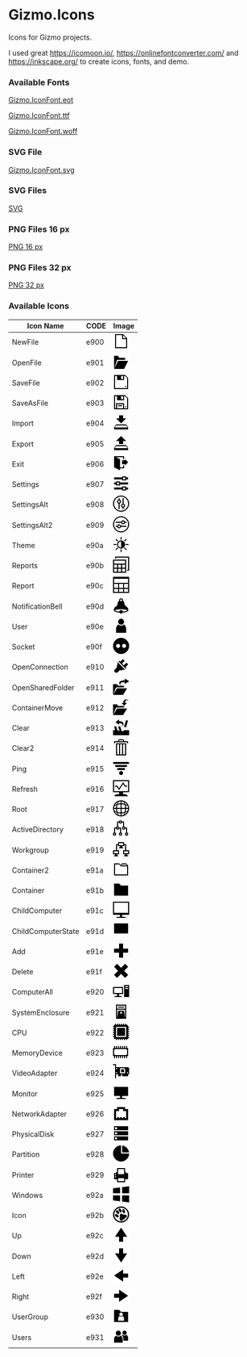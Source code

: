 # Gizmo.Icons
Icons for Gizmo projects.

I used great https://icomoon.io/, https://onlinefontconverter.com/ and https://inkscape.org/ to create icons, fonts, and demo.

### Available Fonts

[Gizmo.IconFont.eot](https://github.com/ar-dev-1983/Gizmo.Icons/blob/master/Gizmo.IconFont/Gizmo.IconFont.eot)

[Gizmo.IconFont.ttf](https://github.com/ar-dev-1983/Gizmo.Icons/blob/master/Gizmo.IconFont/Gizmo.IconFont.ttf)

[Gizmo.IconFont.woff](https://github.com/ar-dev-1983/Gizmo.Icons/blob/master/Gizmo.IconFont/Gizmo.IconFont.woff)

### SVG File

[Gizmo.IconFont.svg](https://github.com/ar-dev-1983/Gizmo.Icons/blob/master/Gizmo.IconFont/Gizmo.IconFont.svg)

### SVG Files

[SVG](https://github.com/ar-dev-1983/Gizmo.Icons/blob/master/SVG)

### PNG Files 16 px

[PNG 16 px](https://github.com/ar-dev-1983/Gizmo.Icons/blob/master/PNG/16%20px)

### PNG Files 32 px

[PNG 32 px](https://github.com/ar-dev-1983/Gizmo.Icons/blob/master/PNG/32%20px)

### Available Icons

Icon Name | CODE | Image
------------ | ------------- | -------------
NewFile | e900 | ![NewFile](/PNG/32%20px/NewFile.png)
OpenFile | e901 | ![OpenFile](/PNG/32%20px/OpenFile.png)
SaveFile | e902 | ![SaveFile](/PNG/32%20px/SaveFile.png)
SaveAsFile | e903 | ![SaveAsFile](/PNG/32%20px/SaveAsFile.png)
Import | e904 | ![Import](/PNG/32%20px/Import.png)
Export | e905 | ![Export](/PNG/32%20px/Export.png)
Exit | e906 | ![Exit](/PNG/32%20px/Exit.png)
Settings | e907 | ![Settings](/PNG/32%20px/Settings.png)
SettingsAlt | e908 | ![SettingsAlt](/PNG/32%20px/SettingsAlt.png)
SettingsAlt2 | e909 | ![SettingsAlt2](/PNG/32%20px/SettingsAlt2.png)
Theme | e90a | ![Theme](/PNG/32%20px/Theme.png)
Reports | e90b | ![Reports](/PNG/32%20px/Reports.png)
Report | e90c | ![Report](/PNG/32%20px/Report.png)
NotificationBell | e90d | ![NotificationBell](/PNG/32%20px/NotificationBell.png)
User | e90e | ![User](/PNG/32%20px/User.png)
Socket | e90f | ![Socket](/PNG/32%20px/Socket.png)
OpenConnection | e910 | ![OpenConnection](/PNG/32%20px/OpenConnection.png)
OpenSharedFolder | e911 | ![OpenSharedFolder](/PNG/32%20px/OpenSharedFolder.png)
ContainerMove | e912 | ![ContainerMove](/PNG/32%20px/ContainerMove.png)
Clear | e913 | ![Clear](/PNG/32%20px/Clear.png)
Clear2 | e914 | ![Clear2](/PNG/32%20px/Clear2.png)
Ping | e915 | ![Ping](/PNG/32%20px/Ping.png)
Refresh | e916 | ![Refresh](/PNG/32%20px/Refresh.png)
Root | e917 | ![Root](/PNG/32%20px/Root.png)
ActiveDirectory | e918 | ![ActiveDirectory](/PNG/32%20px/ActiveDirectory.png)
Workgroup | e919 | ![Workgroup](/PNG/32%20px/Workgroup.png)
Container2 | e91a | ![Container2](/PNG/32%20px/Container2.png)
Container | e91b | ![Container](/PNG/32%20px/Container.png)
ChildComputer | e91c | ![ChildComputer](/PNG/32%20px/ChildComputer.png)
ChildComputerState | e91d | ![ChildComputerState](/PNG/32%20px/ChildComputerState.png)
Add | e91e | ![Add](/PNG/32%20px/Add.png)
Delete | e91f | ![Delete](/PNG/32%20px/Delete.png)
ComputerAll | e920 | ![ComputerAll](/PNG/32%20px/ComputerAll.png)
SystemEnclosure | e921 | ![SystemEnclosure](/PNG/32%20px/SystemEnclosure.png)
CPU | e922 | ![CPU](/PNG/32%20px/CPU.png)
MemoryDevice | e923 | ![MemoryDevice](/PNG/32%20px/MemoryDevice.png)
VideoAdapter | e924 | ![VideoAdapter](/PNG/32%20px/VideoAdapter.png)
Monitor | e925 | ![Monitor](/PNG/32%20px/Monitor.png)
NetworkAdapter | e926 | ![NetworkAdapter](/PNG/32%20px/NetworkAdapter.png)
PhysicalDisk | e927 | ![PhysicalDisk](/PNG/32%20px/PhysicalDisk.png)
Partition | e928 | ![Partition](/PNG/32%20px/Partition.png)
Printer | e929 | ![Printer](/PNG/32%20px/Printer.png)
Windows | e92a | ![Windows](/PNG/32%20px/Windows.png)
Icon | e92b | ![Icon](/PNG/32%20px/Icon.png)
Up | e92c | ![Up](/PNG/32%20px/Up.png)
Down | e92d | ![Down](/PNG/32%20px/Down.png)
Left | e92e | ![Left](/PNG/32%20px/Left.png)
Right | e92f | ![Right](/PNG/32%20px/Right.png)
UserGroup | e930 | ![UserGroup](/PNG/32%20px/UserGroup.png)
Users | e931 | ![Users](/PNG/32%20px/Users.png)
